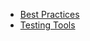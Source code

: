 - [Best Practices](https://dev.azure.com/AB-Design/Apollo%20Design%20Systems/_wiki/wikis/Apollo-Design-Systems.wiki/87/Best-Practices)
- [Testing Tools](https://dev.azure.com/AB-Design/Apollo%20Design%20Systems/_wiki/wikis/Apollo-Design-Systems.wiki/91/Testing-Tools)
